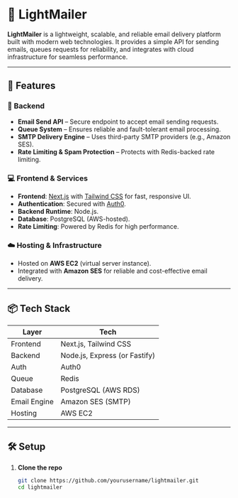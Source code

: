 # 📧 LightMailer

**LightMailer** is a lightweight, scalable, and reliable email delivery platform built with modern web technologies. It provides a simple API for sending emails, queues requests for reliability, and integrates with cloud infrastructure for seamless performance.

---

## 🚀 Features

### 🔧 Backend

- **Email Send API** – Secure endpoint to accept email sending requests.
- **Queue System** – Ensures reliable and fault-tolerant email processing.
- **SMTP Delivery Engine** – Uses third-party SMTP providers (e.g., Amazon SES).
- **Rate Limiting & Spam Protection** – Protects with Redis-backed rate limiting.

### 💻 Frontend & Services

- **Frontend**: [Next.js](https://nextjs.org/) with [Tailwind CSS](https://tailwindcss.com/) for fast, responsive UI.
- **Authentication**: Secured with [Auth0](https://auth0.com/).
- **Backend Runtime**: Node.js.
- **Database**: PostgreSQL (AWS-hosted).
- **Rate Limiting**: Powered by Redis for high performance.

### ☁️ Hosting & Infrastructure

- Hosted on **AWS EC2** (virtual server instance).
- Integrated with **Amazon SES** for reliable and cost-effective email delivery.

---

## 📦 Tech Stack

| Layer        | Tech                          |
| ------------ | ----------------------------- |
| Frontend     | Next.js, Tailwind CSS         |
| Backend      | Node.js, Express (or Fastify) |
| Auth         | Auth0                         |
| Queue        | Redis                         |
| Database     | PostgreSQL (AWS RDS)          |
| Email Engine | Amazon SES (SMTP)             |
| Hosting      | AWS EC2                       |

---

## 🛠 Setup

1. **Clone the repo**
   ```bash
   git clone https://github.com/yourusername/lightmailer.git
   cd lightmailer
   ```
